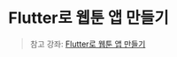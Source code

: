 # **Flutter로 웹툰 앱 만들기**

> 참고 강좌: [Flutter로 웹툰 앱 만들기](https://nomadcoders.co/flutter-for-beginners "영상: 51개, 강의 분량: 7.1 시간, 레벨: 중급")

